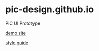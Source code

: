 # pic-design.github.io
PIC UI Prototype

[demo site](https://pic-design.github.io/)

[style guide](https://pic-design.github.io/styleguide)

